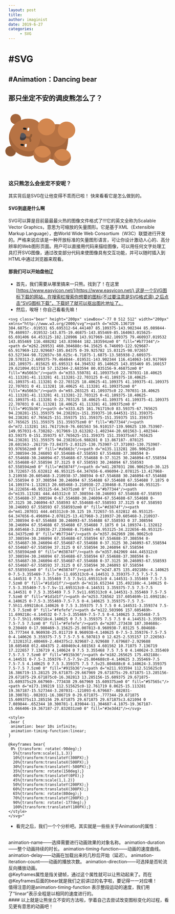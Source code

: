 ```yaml
---
layout: post
title: 
author: imaginist
date: 2019-6-27
categories:
     - SVG
---
```


# #SVG
## #Animation：Dancing bear

## 那只坐定不安的调皮熊怎么了？
<svg class="bear" height="200px" viewBox="-77 0 512 512" width="200px" xmlns="http://www.w3.org/2000/svg"><path d="m326.136719 384.6875c-.019531 65.695312-64.441407 85.109375-143.902344 85.089844-79.460937-.019532-143.875-19.46875-143.855469-85.164063.015625-65.691406 64.453125-182.128906 143.917969-182.109375 79.460937.019532 143.855469 116.488282 143.839844 182.183594zm0 0" fill="#b77344"/><path d="m262.269531 460.304688c-94.15625 6.746093-122.929687-65.917969-122.929687-105.84375 0-39.925782 15.03125-98.972657 63.527344-98.722657v-50.625c-6.71875-1.6875-13.585938-2.609375-20.570313-2.609375-79.464844-.019531-143.902344 116.414063-143.917969 182.109375-.015625 65.695313 64.394532 85.140625 143.855469 85.160157 29.621094.011718 57.152344-2.683594 80.035156-9.46875zm0 0" fill="#a5663c"/><path d="m353.550781 41.109375c0 22.707031-18.40625 41.113281-41.113281 41.113281-22.703125 0-41.109375-18.40625-41.109375-41.113281 0-22.703125 18.40625-41.109375 41.109375-41.109375 22.707031 0 41.113281 18.40625 41.113281 41.109375zm0 0" fill="#a5663c"/><path d="m93.203125 41.109375c0 22.707031-18.40625 41.113281-41.113281 41.113281-22.703125 0-41.109375-18.40625-41.109375-41.113281 0-22.703125 18.40625-41.109375 41.109375-41.109375 22.707031 0 41.113281 18.40625 41.113281 41.109375zm0 0" fill="#915b36"/><path d="m333.625 161.761719c0 83.59375-67.765625 94.238281-151.359375 94.238281s-151.359375-10.644531-151.359375-94.238281 67.765625-151.359375 151.359375-151.359375 151.359375 67.765625 151.359375 151.359375zm0 0" fill="#b77344"/><path d="m72.113281 161.761719c0-76.601563 56.910157-139.90625 130.753907-149.957031-6.738282-.917969-13.613282-1.402344-20.601563-1.402344-83.59375 0-151.359375 67.765625-151.359375 151.359375s67.765625 94.238281 151.359375 94.238281c6.988281 0 13.867187-.078125 20.601563-.261719-73.84375-2.03125-130.753907-17.371093-130.753907-93.976562zm0 0" fill="#a5663c"/><path d="m135.113281 286.90625c0 37.308594-30.246093 67.554688-67.558593 67.554688-37.308594 0-67.554688-30.246094-67.554688-67.554688 0-37.3125 30.246094-67.558594 67.554688-67.558594 37.3125 0 67.558593 30.246094 67.558593 67.558594zm0 0" fill="#d3874f"/><path d="m41.207031 286.90625c0-30.125 19.722657-55.632812 46.953125-64.347656-6.496094-2.078125-13.417968-3.210938-20.605468-3.210938-37.308594 0-67.554688 30.246094-67.554688 67.558594 0 37.308594 30.246094 67.554688 67.554688 67.554688 7.1875 0 14.109374-1.132813 20.605468-3.210938-27.230468-8.714844-46.953125-34.222656-46.953125-64.34375zm0 0" fill="#b77344"/><path d="m135.113281 444.445312c0 37.308594-30.246093 67.554688-67.558593 67.554688-37.308594 0-67.554688-30.246094-67.554688-67.554688 0-37.3125 30.246094-67.558593 67.554688-67.558593 37.3125 0 67.558593 30.246093 67.558593 67.558593zm0 0" fill="#d3874f"/><path d="m41.207031 444.445312c0-30.125 19.722657-55.632812 46.953125-64.347656-6.496094-2.078125-13.417968-3.210937-20.605468-3.210937-37.308594 0-67.554688 30.246093-67.554688 67.558593 0 37.308594 30.246094 67.554688 67.554688 67.554688 7.1875 0 14.109374-1.132812 20.605468-3.210938-27.230468-8.714843-46.953125-34.222656-46.953125-64.34375zm0 0" fill="#b77344"/><path d="m357.042969 286.90625c0 37.308594-30.246094 67.554688-67.558594 67.554688-37.308594 0-67.554687-30.246094-67.554687-67.554688 0-37.3125 30.246093-67.558594 67.554687-67.558594 37.3125 0 67.558594 30.246094 67.558594 67.558594zm0 0" fill="#d3874f"/><path d="m357.042969 444.445312c0 37.308594-30.246094 67.554688-67.558594 67.554688-37.308594 0-67.554687-30.246094-67.554687-67.554688 0-37.3125 30.246093-67.558593 67.554687-67.558593 37.3125 0 67.558594 30.246093 67.558594 67.558593zm0 0" fill="#d3874f"/><path d="m247.875 135.492188c-4.140625 0-7.5-3.355469-7.5-7.5v-11.695313c0-4.144531 3.359375-7.5 7.5-7.5 4.144531 0 7.5 3.355469 7.5 7.5v11.695313c0 4.144531-3.355469 7.5-7.5 7.5zm0 0" fill="#1d1d1f"/><path d="m116.652344 135.492188c-4.140625 0-7.5-3.355469-7.5-7.5v-11.695313c0-4.144531 3.359375-7.5 7.5-7.5 4.144531 0 7.5 3.355469 7.5 7.5v11.695313c0 4.144531-3.355469 7.5-7.5 7.5zm0 0" fill="#1d1d1f"/><path d="m253.726562 157.605469h-11.699218c-4.140625 0-7.5-3.355469-7.5-7.5 0-4.140625 3.359375-7.5 7.5-7.5h11.699218c4.140626 0 7.5 3.359375 7.5 7.5 0 4.144531-3.359374 7.5-7.5 7.5zm0 0" fill="#fefefe"/><path d="m122.503906 157.605469h-11.699218c-4.144532 0-7.5-3.355469-7.5-7.5 0-4.140625 3.355468-7.5 7.5-7.5h11.699218c4.140625 0 7.5 3.359375 7.5 7.5 0 4.144531-3.359375 7.5-7.5 7.5zm0 0" fill="#fefefe"/><path d="m207.273438 187.304688c-9.230469 0-17.980469-3.15625-25.007813-8.960938-7.03125 5.804688-15.777344 8.960938-25.011719 8.960938-4.140625 0-7.5-3.359376-7.5-7.5 0-4.140626 3.359375-7.5 7.5-7.5 6.507813 0 12.625-2.535157 17.226563-7.132813l2.480469-2.484375c2.929687-2.929688 7.679687-2.929688 10.605468 0l2.484375 2.480469c4.601563 4.601562 10.71875 7.136719 17.222657 7.136719 4.140624 0 7.5 3.355468 7.5 7.5 0 4.140624-3.355469 7.5-7.5 7.5zm0 0" fill="#915b36"/><path d="m182.265625 175.492188c-4.144531 0-7.5-3.359376-7.5-7.5v-25.804688c0-4.140625 3.355469-7.5 7.5-7.5 4.140625 0 7.5 3.359375 7.5 7.5v25.804688c0 4.140624-3.359375 7.5-7.5 7.5zm0 0" fill="#915b36"/><path d="m211.933594 112.515625c0 16.386719-13.28125 29.671875-29.667969 29.671875s-29.671875-13.285156-29.671875-29.671875c0-16.382813 13.285156-15.609375 29.671875-15.609375s29.667969-.773438 29.667969 15.609375zm0 0" fill="#57565c"/><path d="m173.199219 112.515625c0-12.761719 8.0625-15.113281 19.367187-15.527344-3.207031-.121093-6.679687-.082031-10.300781-.082031-16.386719 0-29.671875-.777344-29.671875 15.609375s13.285156 29.671875 29.671875 29.671875c3.621094 0 7.089844-.652344 10.300781-1.839844-11.304687-4.1875-19.367187-15.066406-19.367187-27.832031zm0 0" fill="#3e3d42"/></svg>
<style>
.bear {
 animation: bear 10s infinite;
 animation-timing-function:linear;
}

@keyframes bear{
 0% {transform: rotate(-90deg);}
  5%{transform:scale(1,1.3)}
  10%{transform:translateY(300PX);}
  20%{transform:translateX(500PX);}
  30%{transform:translateY(-500PX);}
  35%{transform: rotate(150deg);}
  40%{transform:translateY(0PX);}
  45%{transform:scale(1,1.2)}
  50%{transform:translateY(200PX);}
  60%{transform:translateX(300PX);}
  65%{transform: rotate(80deg);}
  70%{transform:translateY(200PX);}
  90%{transform: rotate(-177deg);}
  100%{transform:translateY(100PX);}
</style>

### 这只熊怎么会坐定不安呢？
其实背后是SVG在让他变得不乖而已啦！
快来看看它是怎么做到的。
#### SVG到底是什么啊
SVG可以算是目前最最最火热的图像文件格式了!!!它的英文全称为Scalable Vector Graphics，意思为可缩放的矢量图形。它是基于XML（Extensible Markup Language），由World Wide Web Consortium（W3C）联盟进行开发的。严格来说应该是一种开放标准的矢量图形语言，可让你设计激动人心的、高分辨率的Web图形页面。用户可以直接用代码来描绘图像，可以用任何文字处理工具打开SVG图像，通过改变部分代码来使图像具有交互功能，并可以随时插入到HTML中通过浏览器来观看。
#### 那我们可以开始盘他辽
- 首先，我们需要从哪里搞来一只熊。找到了！在这里[https://www.easyicon.net/](https://www.easyicon.net/),这是一个SVG图标下载的网站，在搜索栏搜索你想要的图标(不过要注意是SVG格式滴),之后点击“SVG图标下载”，下载好了就可以抠出图片地址了。
- 然后，唉呀！你自己看看先嘛！

```
<svg class="bear" height="200px" viewBox="-77 0 512 512" width="200px" xmlns="http://www.w3.org/2000/svg"><path d="m326.136719 384.6875c-.019531 65.695312-64.441407 85.109375-143.902344 85.089844-79.460937-.019532-143.875-19.46875-143.855469-85.164063.015625-65.691406 64.453125-182.128906 143.917969-182.109375 79.460937.019532 143.855469 116.488282 143.839844 182.183594zm0 0" fill="#b77344"/><path d="m262.269531 460.304688c-94.15625 6.746093-122.929687-65.917969-122.929687-105.84375 0-39.925782 15.03125-98.972657 63.527344-98.722657v-50.625c-6.71875-1.6875-13.585938-2.609375-20.570313-2.609375-79.464844-.019531-143.902344 116.414063-143.917969 182.109375-.015625 65.695313 64.394532 85.140625 143.855469 85.160157 29.621094.011718 57.152344-2.683594 80.035156-9.46875zm0 0" fill="#a5663c"/><path d="m353.550781 41.109375c0 22.707031-18.40625 41.113281-41.113281 41.113281-22.703125 0-41.109375-18.40625-41.109375-41.113281 0-22.703125 18.40625-41.109375 41.109375-41.109375 22.707031 0 41.113281 18.40625 41.113281 41.109375zm0 0" fill="#a5663c"/><path d="m93.203125 41.109375c0 22.707031-18.40625 41.113281-41.113281 41.113281-22.703125 0-41.109375-18.40625-41.109375-41.113281 0-22.703125 18.40625-41.109375 41.109375-41.109375 22.707031 0 41.113281 18.40625 41.113281 41.109375zm0 0" fill="#915b36"/><path d="m333.625 161.761719c0 83.59375-67.765625 94.238281-151.359375 94.238281s-151.359375-10.644531-151.359375-94.238281 67.765625-151.359375 151.359375-151.359375 151.359375 67.765625 151.359375 151.359375zm0 0" fill="#b77344"/><path d="m72.113281 161.761719c0-76.601563 56.910157-139.90625 130.753907-149.957031-6.738282-.917969-13.613282-1.402344-20.601563-1.402344-83.59375 0-151.359375 67.765625-151.359375 151.359375s67.765625 94.238281 151.359375 94.238281c6.988281 0 13.867187-.078125 20.601563-.261719-73.84375-2.03125-130.753907-17.371093-130.753907-93.976562zm0 0" fill="#a5663c"/><path d="m135.113281 286.90625c0 37.308594-30.246093 67.554688-67.558593 67.554688-37.308594 0-67.554688-30.246094-67.554688-67.554688 0-37.3125 30.246094-67.558594 67.554688-67.558594 37.3125 0 67.558593 30.246094 67.558593 67.558594zm0 0" fill="#d3874f"/><path d="m41.207031 286.90625c0-30.125 19.722657-55.632812 46.953125-64.347656-6.496094-2.078125-13.417968-3.210938-20.605468-3.210938-37.308594 0-67.554688 30.246094-67.554688 67.558594 0 37.308594 30.246094 67.554688 67.554688 67.554688 7.1875 0 14.109374-1.132813 20.605468-3.210938-27.230468-8.714844-46.953125-34.222656-46.953125-64.34375zm0 0" fill="#b77344"/><path d="m135.113281 444.445312c0 37.308594-30.246093 67.554688-67.558593 67.554688-37.308594 0-67.554688-30.246094-67.554688-67.554688 0-37.3125 30.246094-67.558593 67.554688-67.558593 37.3125 0 67.558593 30.246093 67.558593 67.558593zm0 0" fill="#d3874f"/><path d="m41.207031 444.445312c0-30.125 19.722657-55.632812 46.953125-64.347656-6.496094-2.078125-13.417968-3.210937-20.605468-3.210937-37.308594 0-67.554688 30.246093-67.554688 67.558593 0 37.308594 30.246094 67.554688 67.554688 67.554688 7.1875 0 14.109374-1.132812 20.605468-3.210938-27.230468-8.714843-46.953125-34.222656-46.953125-64.34375zm0 0" fill="#b77344"/><path d="m357.042969 286.90625c0 37.308594-30.246094 67.554688-67.558594 67.554688-37.308594 0-67.554687-30.246094-67.554687-67.554688 0-37.3125 30.246093-67.558594 67.554687-67.558594 37.3125 0 67.558594 30.246094 67.558594 67.558594zm0 0" fill="#d3874f"/><path d="m357.042969 444.445312c0 37.308594-30.246094 67.554688-67.558594 67.554688-37.308594 0-67.554687-30.246094-67.554687-67.554688 0-37.3125 30.246093-67.558593 67.554687-67.558593 37.3125 0 67.558594 30.246093 67.558594 67.558593zm0 0" fill="#d3874f"/><path d="m247.875 135.492188c-4.140625 0-7.5-3.355469-7.5-7.5v-11.695313c0-4.144531 3.359375-7.5 7.5-7.5 4.144531 0 7.5 3.355469 7.5 7.5v11.695313c0 4.144531-3.355469 7.5-7.5 7.5zm0 0" fill="#1d1d1f"/><path d="m116.652344 135.492188c-4.140625 0-7.5-3.355469-7.5-7.5v-11.695313c0-4.144531 3.359375-7.5 7.5-7.5 4.144531 0 7.5 3.355469 7.5 7.5v11.695313c0 4.144531-3.355469 7.5-7.5 7.5zm0 0" fill="#1d1d1f"/><path d="m253.726562 157.605469h-11.699218c-4.140625 0-7.5-3.355469-7.5-7.5 0-4.140625 3.359375-7.5 7.5-7.5h11.699218c4.140626 0 7.5 3.359375 7.5 7.5 0 4.144531-3.359374 7.5-7.5 7.5zm0 0" fill="#fefefe"/><path d="m122.503906 157.605469h-11.699218c-4.144532 0-7.5-3.355469-7.5-7.5 0-4.140625 3.355468-7.5 7.5-7.5h11.699218c4.140625 0 7.5 3.359375 7.5 7.5 0 4.144531-3.359375 7.5-7.5 7.5zm0 0" fill="#fefefe"/><path d="m207.273438 187.304688c-9.230469 0-17.980469-3.15625-25.007813-8.960938-7.03125 5.804688-15.777344 8.960938-25.011719 8.960938-4.140625 0-7.5-3.359376-7.5-7.5 0-4.140626 3.359375-7.5 7.5-7.5 6.507813 0 12.625-2.535157 17.226563-7.132813l2.480469-2.484375c2.929687-2.929688 7.679687-2.929688 10.605468 0l2.484375 2.480469c4.601563 4.601562 10.71875 7.136719 17.222657 7.136719 4.140624 0 7.5 3.355468 7.5 7.5 0 4.140624-3.355469 7.5-7.5 7.5zm0 0" fill="#915b36"/><path d="m182.265625 175.492188c-4.144531 0-7.5-3.359376-7.5-7.5v-25.804688c0-4.140625 3.355469-7.5 7.5-7.5 4.140625 0 7.5 3.359375 7.5 7.5v25.804688c0 4.140624-3.359375 7.5-7.5 7.5zm0 0" fill="#915b36"/><path d="m211.933594 112.515625c0 16.386719-13.28125 29.671875-29.667969 29.671875s-29.671875-13.285156-29.671875-29.671875c0-16.382813 13.285156-15.609375 29.671875-15.609375s29.667969-.773438 29.667969 15.609375zm0 0" fill="#57565c"/><path d="m173.199219 112.515625c0-12.761719 8.0625-15.113281 19.367187-15.527344-3.207031-.121093-6.679687-.082031-10.300781-.082031-16.386719 0-29.671875-.777344-29.671875 15.609375s13.285156 29.671875 29.671875 29.671875c3.621094 0 7.089844-.652344 10.300781-1.839844-11.304687-4.1875-19.367187-15.066406-19.367187-27.832031zm0 0" fill="#3e3d42"/></svg>

<style>
.bear {
 animation: bear 10s infinite;
 animation-timing-function:linear;
}

@keyframes bear{
 0% {transform: rotate(-90deg);}
  5%{transform:scale(1,1.3)}
  10%{transform:translateY(300PX);}
  20%{transform:translateX(500PX);}
  30%{transform:translateY(-500PX);}
  35%{transform: rotate(150deg);}
  40%{transform:translateY(0PX);}
  45%{transform:scale(1,1.2)}
  50%{transform:translateY(200PX);}
  60%{transform:translateX(300PX);}
  65%{transform: rotate(80deg);}
  70%{transform:translateY(200PX);}
  90%{transform: rotate(-177deg);}
  100%{transform:translateY(100PX);}
</style>
</svg>"
```

- 看完之后，我们一个个分析吧。其实就是一些些关于Animation的属性：
<br>
animation-name——选择需要进行动画效果的对象名称。
animation-duration——整个动画持续的时长。
animation-timing-function——动画的速度曲线。
animation-delay——动画在加载出来的几秒后开始（延迟）。
animation-iteration-count——动画的播放次数。
animation-direction——可选择是否轮流反向播放动画。
<br>
@Keyframes属性是指关键帧，通过这个属性就可以让熊动起来了。而在@Keyframes后面的bear就是我们之前讲过的名字啦，要记得一一对应噢！
<br>值得注意的是animation-timing-function 表示整段运动的速度，我们用了“linear”表示全程是以相同的速度进行的。
<br>
#### 以上就是让熊坐立不安的方法啦，学着自己去尝试改变图标变化的过程，看见更有意思的动画吧！



